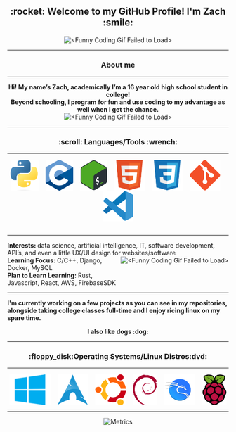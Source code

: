 <h2 align="center">:rocket: Welcome to my GitHub Profile! I'm Zach :smile:</h2>

<p align="center"> <img align="center" height="275" alt="<Funny Coding Gif Failed to Load>" src="assets/giphy.webp"> <br>
<hr>
<h3 align="center">About me</h3>
<hr>

<p align="center">
<strong> Hi! My name’s Zach, academically I’m a 16 year old high school student in college!
<br>
Beyond schooling, I program for fun and use coding to my advantage as well when I get the chance. </strong>

<br>

<img height="80" alt="<Funny Coding Gif Failed to Load>" src="assets/coding.gif">
</p>
<hr>
<h3 align="center">:scroll: Languages/Tools :wrench: </h3>
<hr>
<p align="center">
<img align="center" height="70" alt="Python" src="assets/python.png"> 
&nbsp;&nbsp;
<img align="center" height="70" alt="C" src="assets/c.png">
&nbsp;&nbsp;
<img align="center" height="70" alt="Bash" src="assets/bashshell.png">
&nbsp;&nbsp;
<img align="center" height="70" alt="HTML5" src="assets/html5.svg">
&nbsp;&nbsp;
<img align="center" height="70" alt="CSS3" src="assets/css3.svg">
&nbsp;&nbsp;
<img align="center" height="70" alt="Git" src="assets/git.svg">
&nbsp;&nbsp;
<img align="center" height="70" alt="VSCode" src="assets/vsc.svg">
<br><br>
</p>
<hr>
<p align="left">
<strong> Interests: </strong>
 data science, artificial intelligence, IT, software development, API’s, and even a little UX/UI design for websites/software

<img align="right" height="80" alt="<Funny Coding Gif Failed to Load>" src="assets/comp.gif">
<br>
<strong> Learning Focus: </strong>
C/C++, Django, Docker, MySQL 
<br>
<strong> Plan to Learn Learning:
</strong> Rust, Javascript, React, AWS, FirebaseSDK
<strong>
<br>
<hr>
I'm currently working on a few projects as you can see in my repositories,
<br>
alongside taking college classes full-time and I enjoy ricing linux on my spare time.
<br>
</p>
<p align="center">
I also like dogs :dog:
</strong>
</p>
<hr>
<h3 align="center">:floppy_disk:Operating Systems/Linux Distros:dvd:</h3>
<hr>
<p align="center">
<img align="center" height="70" alt="Windows" src="assets/windows.png"> 
&nbsp;&nbsp;
<img align="center" height="70" alt="Arch" src="assets/arch.png">
&nbsp;&nbsp;
<img align="center" height="70" alt="Ubuntu" src="assets/ubuntu.png">
&nbsp;&nbsp;
<img align="center" height="70" alt="Debian" src="assets/debian.png">
&nbsp;&nbsp;
<img align="center" height="70" alt="Kali" src="assets/kali.png">
&nbsp;&nbsp;
<img align="center" height="70" alt="RasPiOS" src="assets/raspios.svg">
</p>
<hr>
<div align="center">

![Metrics](https://metrics.lecoq.io/ZachLTech?template=classic&habits=1&stars=1&achievements=1&introduction=1&activity=1&repositories=1&base=header%2C%20activity%2C%20community%2C%20repositories%2C%20metadata&base.indepth=false&base.hireable=false&base.skip=false&repositories.batch=100&repositories.forks=false&repositories.affiliations=owner&stars=false&stars.limit=4&habits=false&habits.from=200&habits.days=14&habits.facts=true&habits.charts=false&habits.charts.type=classic&habits.trim=false&habits.languages.limit=8&habits.languages.threshold=0%25&repositories=false&repositories.featured=Smart-Mouse-Clicker%2C%20PhysicalSizeOfTheInternetSite%2C%20PortfolioLoadingPage&repositories.pinned=0&repositories.starred=0&repositories.random=0&repositories.order=featured%2C%20pinned%2C%20starred%2C%20random&achievements=false&achievements.threshold=C&achievements.secrets=true&achievements.display=detailed&achievements.limit=0&activity=false&activity.limit=5&activity.load=300&activity.days=14&activity.visibility=all&activity.timestamps=false&activity.filter=all&introduction=false&introduction.title=true&config.timezone=America%2FNew_York)

</div>
